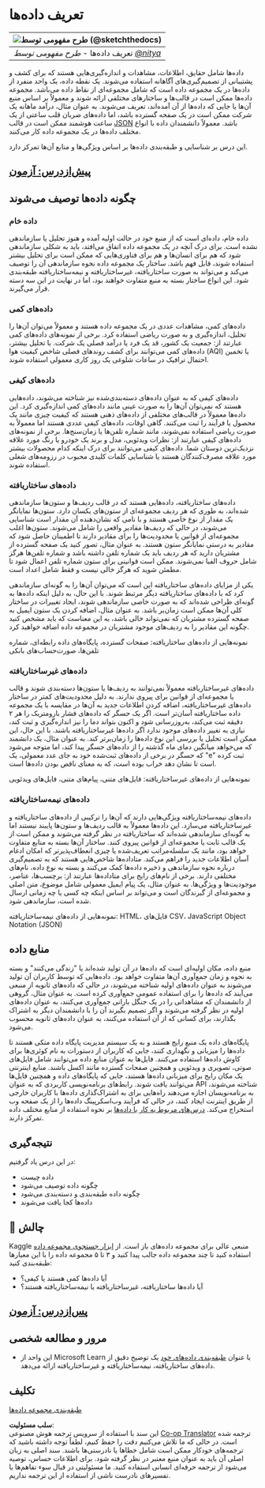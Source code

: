<!--
CO_OP_TRANSLATOR_METADATA:
{
  "original_hash": "356d12cffc3125db133a2d27b827a745",
  "translation_date": "2025-08-24T00:01:08+00:00",
  "source_file": "1-Introduction/03-defining-data/README.md",
  "language_code": "fa"
}
-->
# تعریف داده‌ها

|![طرح مفهومی توسط [(@sketchthedocs)](https://sketchthedocs.dev)](../../sketchnotes/03-DefiningData.png)|
|:---:|
|تعریف داده‌ها - _طرح مفهومی توسط [@nitya](https://twitter.com/nitya)_ |

داده‌ها شامل حقایق، اطلاعات، مشاهدات و اندازه‌گیری‌هایی هستند که برای کشف و پشتیبانی از تصمیم‌گیری‌های آگاهانه استفاده می‌شوند. یک نقطه داده، یک واحد منفرد از داده‌ها در یک مجموعه داده است که شامل مجموعه‌ای از نقاط داده می‌باشد. مجموعه داده‌ها ممکن است در قالب‌ها و ساختارهای مختلفی ارائه شوند و معمولاً بر اساس منبع آن‌ها یا جایی که داده‌ها از آن آمده‌اند، تعریف می‌شوند. به عنوان مثال، درآمد ماهانه یک شرکت ممکن است در یک صفحه گسترده باشد، اما داده‌های ضربان قلب ساعتی از یک ساعت هوشمند ممکن است در قالب [JSON](https://stackoverflow.com/a/383699) باشد. معمولاً دانشمندان داده با انواع مختلف داده‌ها در یک مجموعه داده کار می‌کنند.

این درس بر شناسایی و طبقه‌بندی داده‌ها بر اساس ویژگی‌ها و منابع آن‌ها تمرکز دارد.

## [پیش‌از‌درس: آزمون](https://purple-hill-04aebfb03.1.azurestaticapps.net/quiz/4)

## چگونه داده‌ها توصیف می‌شوند

### داده خام
داده خام، داده‌ای است که از منبع خود در حالت اولیه آمده و هنوز تحلیل یا سازماندهی نشده است. برای درک آنچه در یک مجموعه داده اتفاق می‌افتد، باید به شکلی سازماندهی شود که هم برای انسان‌ها و هم برای فناوری‌هایی که ممکن است برای تحلیل بیشتر استفاده شوند، قابل فهم باشد. ساختار یک مجموعه داده نحوه سازماندهی آن را توصیف می‌کند و می‌تواند به صورت ساختاریافته، غیرساختاریافته و نیمه‌ساختاریافته طبقه‌بندی شود. این انواع ساختار بسته به منبع متفاوت خواهند بود، اما در نهایت در این سه دسته قرار می‌گیرند.

### داده‌های کمی
داده‌های کمی، مشاهدات عددی در یک مجموعه داده هستند و معمولاً می‌توان آن‌ها را تحلیل، اندازه‌گیری و به صورت ریاضی استفاده کرد. برخی از نمونه‌های داده‌های کمی عبارتند از: جمعیت یک کشور، قد یک فرد یا درآمد فصلی یک شرکت. با تحلیل بیشتر، داده‌های کمی می‌توانند برای کشف روندهای فصلی شاخص کیفیت هوا (AQI) یا تخمین احتمال ترافیک در ساعات شلوغی یک روز کاری معمولی استفاده شوند.

### داده‌های کیفی
داده‌های کیفی که به عنوان داده‌های دسته‌بندی‌شده نیز شناخته می‌شوند، داده‌هایی هستند که نمی‌توان آن‌ها را به صورت عینی مانند داده‌های کمی اندازه‌گیری کرد. این داده‌ها معمولاً در قالب‌های مختلفی از داده‌های ذهنی هستند که کیفیت چیزی مانند یک محصول یا فرآیند را ثبت می‌کنند. گاهی اوقات، داده‌های کیفی عددی هستند اما معمولاً به صورت ریاضی استفاده نمی‌شوند، مانند شماره تلفن‌ها یا زمان‌سنج‌ها. برخی از نمونه‌های داده‌های کیفی عبارتند از: نظرات ویدئویی، مدل و برند یک خودرو یا رنگ مورد علاقه نزدیک‌ترین دوستان شما. داده‌های کیفی می‌توانند برای درک اینکه کدام محصولات بیشتر مورد علاقه مصرف‌کنندگان هستند یا شناسایی کلمات کلیدی محبوب در رزومه‌های شغلی استفاده شوند.

### داده‌های ساختاریافته
داده‌های ساختاریافته، داده‌هایی هستند که در قالب ردیف‌ها و ستون‌ها سازماندهی شده‌اند، به طوری که هر ردیف مجموعه‌ای از ستون‌های یکسان دارد. ستون‌ها نمایانگر یک مقدار از نوع خاصی هستند و با نامی که نشان‌دهنده آن مقدار است شناسایی می‌شوند، در حالی که ردیف‌ها مقادیر واقعی را شامل می‌شوند. ستون‌ها اغلب مجموعه‌ای از قوانین یا محدودیت‌ها را برای مقادیر دارند تا اطمینان حاصل شود که مقادیر به درستی نمایانگر ستون هستند. به عنوان مثال، تصور کنید یک صفحه گسترده از مشتریان دارید که هر ردیف باید یک شماره تلفن داشته باشد و شماره تلفن‌ها هرگز شامل حروف الفبا نمی‌شوند. ممکن است قوانینی برای ستون شماره تلفن اعمال شود تا مطمئن شوید که هرگز خالی نیست و فقط شامل اعداد است.

یکی از مزایای داده‌های ساختاریافته این است که می‌توان آن‌ها را به گونه‌ای سازماندهی کرد که با داده‌های ساختاریافته دیگر مرتبط شوند. با این حال، به دلیل اینکه داده‌ها به گونه‌ای طراحی شده‌اند که به صورت خاصی سازماندهی شوند، ایجاد تغییرات در ساختار کلی آن‌ها ممکن است زمان‌بر باشد. به عنوان مثال، اضافه کردن یک ستون ایمیل به صفحه گسترده مشتریان که نمی‌تواند خالی باشد، به این معناست که باید مشخص کنید چگونه این مقادیر را به ردیف‌های موجود مشتریان در مجموعه داده اضافه خواهید کرد.

نمونه‌هایی از داده‌های ساختاریافته: صفحات گسترده، پایگاه‌های داده رابطه‌ای، شماره تلفن‌ها، صورت‌حساب‌های بانکی

### داده‌های غیرساختاریافته
داده‌های غیرساختاریافته معمولاً نمی‌توانند به ردیف‌ها یا ستون‌ها دسته‌بندی شوند و قالب یا مجموعه‌ای از قوانین برای پیروی ندارند. به دلیل محدودیت‌های کمتر در ساختار داده‌های غیرساختاریافته، اضافه کردن اطلاعات جدید به آن‌ها در مقایسه با یک مجموعه داده ساختاریافته آسان‌تر است. اگر یک حسگر که داده‌های فشار بارومتریک را هر ۲ دقیقه ثبت می‌کند، به‌روزرسانی شود و اکنون بتواند دما را نیز اندازه‌گیری و ثبت کند، نیازی به تغییر داده‌های موجود ندارد اگر داده‌ها غیرساختاریافته باشند. با این حال، این ممکن است تحلیل یا بررسی این نوع داده‌ها را زمان‌برتر کند. به عنوان مثال، یک دانشمند که می‌خواهد میانگین دمای ماه گذشته را از داده‌های حسگر پیدا کند، اما متوجه می‌شود که حسگر در برخی از داده‌های ثبت‌شده خود به جای عدد معمولی، یک "e" ثبت کرده است تا نشان دهد خراب بوده است، که به معنای ناقص بودن داده‌ها است.

نمونه‌هایی از داده‌های غیرساختاریافته: فایل‌های متنی، پیام‌های متنی، فایل‌های ویدئویی

### داده‌های نیمه‌ساختاریافته
داده‌های نیمه‌ساختاریافته ویژگی‌هایی دارند که آن‌ها را ترکیبی از داده‌های ساختاریافته و غیرساختاریافته می‌سازد. این داده‌ها معمولاً به قالب ردیف‌ها و ستون‌ها پایبند نیستند اما به گونه‌ای سازماندهی شده‌اند که ساختاریافته در نظر گرفته می‌شوند و ممکن است از یک قالب ثابت یا مجموعه‌ای از قوانین پیروی کنند. ساختار آن‌ها بسته به منابع متفاوت خواهد بود، مانند یک سلسله‌مراتب تعریف‌شده یا چیزی انعطاف‌پذیرتر که امکان ادغام آسان اطلاعات جدید را فراهم می‌کند. متاداده‌ها شاخص‌هایی هستند که به تصمیم‌گیری درباره نحوه سازماندهی و ذخیره داده‌ها کمک می‌کنند و بسته به نوع داده، نام‌های مختلفی دارند. برخی از نام‌های رایج برای متاداده‌ها عبارتند از: برچسب‌ها، عناصر، موجودیت‌ها و ویژگی‌ها. به عنوان مثال، یک پیام ایمیل معمولی شامل موضوع، متن اصلی و مجموعه‌ای از گیرندگان است و می‌تواند بر اساس اینکه چه کسی یا چه زمانی ارسال شده است، سازماندهی شود.

نمونه‌هایی از داده‌های نیمه‌ساختاریافته: HTML، فایل‌های CSV، JavaScript Object Notation (JSON)

## منابع داده

منبع داده، مکان اولیه‌ای است که داده‌ها در آن تولید شده‌اند یا "زندگی می‌کنند" و بسته به نحوه و زمان جمع‌آوری آن‌ها متفاوت خواهد بود. داده‌هایی که توسط کاربران آن تولید می‌شوند به عنوان داده‌های اولیه شناخته می‌شوند، در حالی که داده‌های ثانویه از منبعی می‌آیند که داده‌ها را برای استفاده عمومی جمع‌آوری کرده است. به عنوان مثال، گروهی از دانشمندان که مشاهداتی را در یک جنگل بارانی جمع‌آوری می‌کنند، به عنوان داده‌های اولیه در نظر گرفته می‌شوند و اگر تصمیم بگیرند آن را با دانشمندان دیگر به اشتراک بگذارند، برای کسانی که از آن استفاده می‌کنند، به عنوان داده‌های ثانویه محسوب می‌شود.

پایگاه‌های داده یک منبع رایج هستند و به یک سیستم مدیریت پایگاه داده متکی هستند تا داده‌ها را میزبانی و نگهداری کنند، جایی که کاربران از دستورات به نام کوئری‌ها برای کاوش داده‌ها استفاده می‌کنند. فایل‌ها به عنوان منابع داده می‌توانند شامل فایل‌های صوتی، تصویری و ویدئویی و همچنین صفحات گسترده مانند اکسل باشند. منابع اینترنتی یک مکان رایج برای میزبانی داده‌ها هستند، جایی که پایگاه‌های داده و همچنین فایل‌ها می‌توانند یافت شوند. رابط‌های برنامه‌نویسی کاربردی که به عنوان API شناخته می‌شوند، به برنامه‌نویسان اجازه می‌دهند راه‌هایی برای به اشتراک‌گذاری داده‌ها با کاربران خارجی از طریق اینترنت ایجاد کنند، در حالی که فرآیند وب‌اسکرپینگ داده‌ها را از یک صفحه وب استخراج می‌کند. [درس‌های مربوط به کار با داده‌ها](../../../../../../../../../2-Working-With-Data) بر نحوه استفاده از منابع مختلف داده تمرکز دارند.

## نتیجه‌گیری

در این درس یاد گرفتیم:

- داده چیست
- چگونه داده توصیف می‌شود
- چگونه داده طبقه‌بندی و دسته‌بندی می‌شود
- داده‌ها کجا یافت می‌شوند

## 🚀 چالش

Kaggle منبعی عالی برای مجموعه داده‌های باز است. از [ابزار جستجوی مجموعه داده](https://www.kaggle.com/datasets) استفاده کنید تا چند مجموعه داده جالب پیدا کنید و ۳ تا ۵ مجموعه داده را با این معیارها طبقه‌بندی کنید:

- آیا داده‌ها کمی هستند یا کیفی؟
- آیا داده‌ها ساختاریافته، غیرساختاریافته یا نیمه‌ساختاریافته هستند؟

## [پس‌از‌درس: آزمون](https://purple-hill-04aebfb03.1.azurestaticapps.net/quiz/5)

## مرور و مطالعه شخصی

- این واحد از Microsoft Learn با عنوان [طبقه‌بندی داده‌های خود](https://docs.microsoft.com/en-us/learn/modules/choose-storage-approach-in-azure/2-classify-data) یک توضیح دقیق از داده‌های ساختاریافته، نیمه‌ساختاریافته و غیرساختاریافته ارائه می‌دهد.

## تکلیف

[طبقه‌بندی مجموعه داده‌ها](assignment.md)

**سلب مسئولیت**:  
این سند با استفاده از سرویس ترجمه هوش مصنوعی [Co-op Translator](https://github.com/Azure/co-op-translator) ترجمه شده است. در حالی که ما تلاش می‌کنیم دقت را حفظ کنیم، لطفاً توجه داشته باشید که ترجمه‌های خودکار ممکن است شامل خطاها یا نادرستی‌ها باشند. سند اصلی به زبان اصلی آن باید به عنوان منبع معتبر در نظر گرفته شود. برای اطلاعات حساس، توصیه می‌شود از ترجمه حرفه‌ای انسانی استفاده کنید. ما مسئولیتی در قبال سوء تفاهم‌ها یا تفسیرهای نادرست ناشی از استفاده از این ترجمه نداریم.